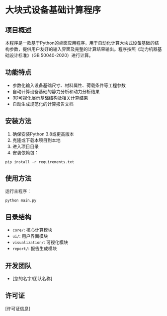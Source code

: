 # 大块式设备基础计算程序

## 项目概述
本程序是一款基于Python的桌面应用程序，用于自动化计算大块式设备基础的结构参数，提供用户友好的输入界面及完整的计算结果输出。程序按照《动力机器基础设计标准》（GB 50040-2020）进行计算。

## 功能特点
- 参数化输入设备基础尺寸、材料属性、荷载条件等工程参数
- 自动计算设备基础的静力分析和动力分析结果
- 3D可视化展示基础结构及相关计算结果
- 自动生成规范化的计算报告文档

## 安装方法
1. 确保安装Python 3.8或更高版本
2. 克隆或下载本项目到本地
3. 进入项目目录
4. 安装依赖包：
```
pip install -r requirements.txt
```

## 使用方法
运行主程序：
```
python main.py
```

## 目录结构
- `core/`: 核心计算模块
- `ui/`: 用户界面模块  
- `visualization/`: 可视化模块
- `report/`: 报告生成模块

## 开发团队
- [您的名字/团队名称]

## 许可证
[许可证信息] 